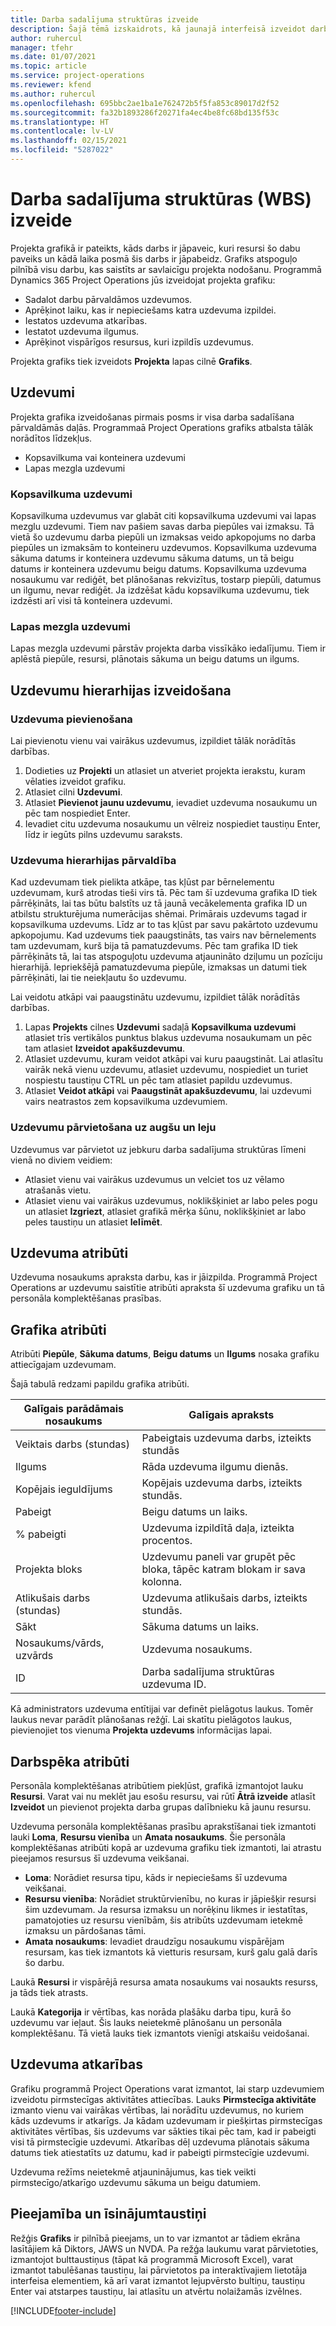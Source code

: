 ```yaml
---
title: Darba sadalījuma struktūras izveide
description: Šajā tēmā izskaidrots, kā jaunajā interfeisā izveidot darba sadalījuma struktūru (WBS), kas iekļauj pamata vadīklas.
author: ruhercul
manager: tfehr
ms.date: 01/07/2021
ms.topic: article
ms.service: project-operations
ms.reviewer: kfend
ms.author: ruhercul
ms.openlocfilehash: 695bbc2ae1ba1e762472b5f5fa853c89017d2f52
ms.sourcegitcommit: fa32b1893286f20271fa4ec4be8fc68bd135f53c
ms.translationtype: HT
ms.contentlocale: lv-LV
ms.lasthandoff: 02/15/2021
ms.locfileid: "5287022"
---
```

# <a name="create-a-work-breakdown-structure-wbs"></a>Darba sadalījuma struktūras (WBS) izveide

Projekta grafikā ir pateikts, kāds darbs ir jāpaveic, kuri resursi šo dabu paveiks un kādā laika posmā šis darbs ir jāpabeidz. Grafiks atspoguļo pilnībā visu darbu, kas saistīts ar savlaicīgu projekta nodošanu. Programmā Dynamics 365 Project Operations jūs izveidojat projekta grafiku:

  - Sadalot darbu pārvaldāmos uzdevumos.
  - Aprēķinot laiku, kas ir nepieciešams katra uzdevuma izpildei.
  - Iestatos uzdevuma atkarības.
  - Iestatot uzdevuma ilgumus.
  - Aprēķinot vispārīgos resursus, kuri izpildīs uzdevumus. 

Projekta grafiks tiek izveidots **Projekta** lapas cilnē **Grafiks**.

## <a name="tasks"></a>Uzdevumi

Projekta grafika izveidošanas pirmais posms ir visa darba sadalīšana pārvaldāmās daļās. Programmaā Project Operations grafiks atbalsta tālāk norādītos līdzekļus.

- Kopsavilkuma vai konteinera uzdevumi
- Lapas mezgla uzdevumi

### <a name="summary-tasks"></a>Kopsavilkuma uzdevumi

Kopsavilkuma uzdevumus var glabāt citi kopsavilkuma uzdevumi vai lapas mezglu uzdevumi. Tiem nav pašiem savas darba piepūles vai izmaksu. Tā vietā šo uzdevumu darba piepūli un izmaksas veido apkopojums no darba piepūles un izmaksām to konteineru uzdevumos. Kopsavilkuma uzdevuma sākuma datums ir konteinera uzdevumu sākuma datums, un tā beigu datums ir konteinera uzdevumu beigu datums. Kopsavilkuma uzdevuma nosaukumu var rediģēt, bet plānošanas rekvizītus, tostarp piepūli, datumus un ilgumu, nevar rediģēt. Ja izdzēšat kādu kopsavilkuma uzdevumu, tiek izdzēsti arī visi tā konteinera uzdevumi.

### <a name="leaf-node-tasks"></a>Lapas mezgla uzdevumi

Lapas mezgla uzdevumi pārstāv projekta darba vissīkāko iedalījumu. Tiem ir aplēstā piepūle, resursi, plānotais sākuma un beigu datums un ilgums.

## <a name="create-a-task-hierarchy"></a>Uzdevumu hierarhijas izveidošana

### <a name="add-a-task"></a>Uzdevuma pievienošana

Lai pievienotu vienu vai vairākus uzdevumus, izpildiet tālāk norādītās darbības.

1. Dodieties uz **Projekti** un atlasiet un atveriet projekta ierakstu, kuram vēlaties izveidot grafiku. 
2. Atlasiet cilni **Uzdevumi**. 
3. Atlasiet **Pievienot jaunu uzdevumu**, ievadiet uzdevuma nosaukumu un pēc tam nospiediet Enter.
2. Ievadiet citu uzdevuma nosaukumu un vēlreiz nospiediet taustiņu Enter, līdz ir iegūts pilns uzdevumu saraksts.

### <a name="manage-hierarchy-of-a-task"></a>Uzdevuma hierarhijas pārvaldība

Kad uzdevumam tiek pielikta atkāpe, tas kļūst par bērnelementu uzdevumam, kurš atrodas tieši virs tā. Pēc tam šī uzdevuma grafika ID tiek pārrēķināts, lai tas būtu balstīts uz tā jaunā vecākelementa grafika ID un atbilstu strukturējuma numerācijas shēmai. Primārais uzdevums tagad ir kopsavilkuma uzdevums. Līdz ar to tas kļūst par savu pakārtoto uzdevumu apkopojumu. Kad uzdevums tiek paaugstināts, tas vairs nav bērnelements tam uzdevumam, kurš bija tā pamatuzdevums. Pēc tam grafika ID tiek pārrēķināts tā, lai tas atspoguļotu uzdevuma atjaunināto dziļumu un pozīciju hierarhijā. Iepriekšējā pamatuzdevuma piepūle, izmaksas un datumi tiek pārrēķināti, lai tie neiekļautu šo uzdevumu.

Lai veidotu atkāpi vai paaugstinātu uzdevumu, izpildiet tālāk norādītās darbības.

1. Lapas **Projekts** cilnes **Uzdevumi** sadaļā **Kopsavilkuma uzdevumi** atlasiet trīs vertikālos punktus blakus uzdevuma nosaukumam un pēc tam atlasiet **Izveidot apakšuzdevumu**. 
2. Atlasiet uzdevumu, kuram veidot atkāpi vai kuru paaugstināt. Lai atlasītu vairāk nekā vienu uzdevumu, atlasiet uzdevumu, nospiediet un turiet nospiestu taustiņu CTRL un pēc tam atlasiet papildu uzdevumus.
2. Atlasiet **Veidot atkāpi** vai **Paaugstināt apakšuzdevumu**, lai uzdevumi vairs neatrastos zem kopsavilkuma uzdevumiem.

### <a name="move-tasks-up-and-down"></a>Uzdevumu pārvietošana uz augšu un leju

Uzdevumus var pārvietot uz jebkuru darba sadalījuma struktūras līmeni vienā no diviem veidiem:

- Atlasiet vienu vai vairākus uzdevumus un velciet tos uz vēlamo atrašanās vietu.
- Atlasiet vienu vai vairākus uzdevumus, noklikšķiniet ar labo peles pogu un atlasiet **Izgriezt**, atlasiet grafikā mērķa šūnu, noklikšķiniet ar labo peles taustiņu un atlasiet **Ielīmēt**.

## <a name="task-attributes"></a>Uzdevuma atribūti

Uzdevuma nosaukums apraksta darbu, kas ir jāizpilda. Programmā Project Operations ar uzdevumu saistītie atribūti apraksta šī uzdevuma grafiku un tā personāla komplektēšanas prasības.

## <a name="schedule-attributes"></a>Grafika atribūti

Atribūti **Piepūle**, **Sākuma datums**, **Beigu datums** un **Ilgums** nosaka grafiku attiecīgajam uzdevumam.

Šajā tabulā redzami papildu grafika atribūti.

| **Galīgais parādāmais nosaukums** | **Galīgais apraksts** |
| --- | --- |
| Veiktais darbs (stundas) | Pabeigtais uzdevuma darbs, izteikts stundās |
| Ilgums | Rāda uzdevuma ilgumu dienās. |
| Kopējais ieguldījums | Kopējais uzdevuma darbs, izteikts stundās. |
| Pabeigt | Beigu datums un laiks. |
| % pabeigti | Uzdevuma izpildītā daļa, izteikta procentos. |
| Projekta bloks | Uzdevumu paneli var grupēt pēc bloka, tāpēc katram blokam ir sava kolonna. |
| Atlikušais darbs (stundas) | Uzdevuma atlikušais darbs, izteikts stundās. |
| Sākt | Sākuma datums un laiks. |
| Nosaukums/vārds, uzvārds | Uzdevuma nosaukums. |
| ID | Darba sadalījuma struktūras uzdevuma ID. |

Kā administrators uzdevuma entītijai var definēt pielāgotus laukus. Tomēr laukus nevar parādīt plānošanas režģī. Lai skatītu pielāgotos laukus, pievienojiet tos vienuma **Projekta uzdevums** informācijas lapai.

## <a name="staffing-attributes"></a>Darbspēka atribūti

Personāla komplektēšanas atribūtiem piekļūst, grafikā izmantojot lauku **Resursi**. Varat vai nu meklēt jau esošu resursu, vai rūtī **Ātrā izveide** atlasīt **Izveidot** un pievienot projekta darba grupas dalībnieku kā jaunu resursu.

Uzdevuma personāla komplektēšanas prasību aprakstīšanai tiek izmantoti lauki **Loma**, **Resursu vienība** un **Amata nosaukums**. Šie personāla komplektēšanas atribūti kopā ar uzdevuma grafiku tiek izmantoti, lai atrastu pieejamos resursus šī uzdevuma veikšanai.

   - **Loma**: Norādiet resursa tipu, kāds ir nepieciešams šī uzdevuma veikšanai.
   - **Resursu vienība**: Norādiet struktūrvienību, no kuras ir jāpiešķir resursi šim uzdevumam. Ja resursa izmaksu un norēķinu likmes ir iestatītas, pamatojoties uz resursu vienībām, šis atribūts uzdevumam ietekmē izmaksu un pārdošanas tāmi.
   - **Amata nosaukums**: Ievadiet draudzīgu nosaukumu vispārējam resursam, kas tiek izmantots kā vietturis resursam, kurš galu galā darīs šo darbu.

Laukā **Resursi** ir vispārējā resursa amata nosaukums vai nosaukts resurss, ja tāds tiek atrasts.

Laukā **Kategorija** ir vērtības, kas norāda plašāku darba tipu, kurā šo uzdevumu var ieļaut. Šis lauks neietekmē plānošanu un personāla komplektēšanu. Tā vietā lauks tiek izmantots vienīgi atskaišu veidošanai.

## <a name="task-dependencies"></a>Uzdevuma atkarības

Grafiku programmā Project Operations varat izmantot, lai starp uzdevumiem izveidotu pirmstecīgas aktivitātes attiecības. Lauks **Pirmstecīga aktivitāte** izmanto vienu vai vairākas vērtības, lai norādītu uzdevumus, no kuriem kāds uzdevums ir atkarīgs. Ja kādam uzdevumam ir piešķirtas pirmstecīgas aktivitātes vērtības, šis uzdevums var sākties tikai pēc tam, kad ir pabeigti visi tā pirmstecīgie uzdevumi. Atkarības dēļ uzdevuma plānotais sākuma datums tiek atiestatīts uz datumu, kad ir pabeigti pirmstecīgie uzdevumi.

Uzdevuma režīms neietekmē atjauninājumus, kas tiek veikti pirmstecīgo/atkarīgo uzdevumu sākuma un beigu datumiem.

## <a name="accessibility-and-keyboard-shortcuts"></a>Pieejamība un īsinājumtaustiņi

Režģis **Grafiks** ir pilnībā pieejams, un to var izmantot ar tādiem ekrāna lasītājiem kā Diktors, JAWS un NVDA. Pa režģa laukumu varat pārvietoties, izmantojot bulttaustiņus (tāpat kā programmā Microsoft Excel), varat izmantot tabulēšanas taustiņu, lai pārvietotos pa interaktīvajiem lietotāja interfeisa elementiem, kā arī varat izmantot lejupvērsto bultiņu, taustiņu Enter vai atstarpes taustiņu, lai atlasītu un atvērtu nolaižamās izvēlnes.


[!INCLUDE[footer-include](../includes/footer-banner.md)]